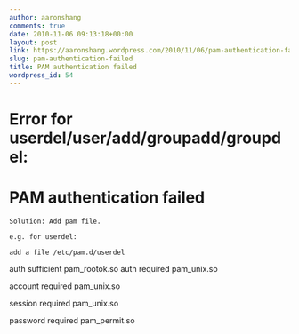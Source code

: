 ```yaml
---
author: aaronshang
comments: true
date: 2010-11-06 09:13:18+00:00
layout: post
link: https://aaronshang.wordpress.com/2010/11/06/pam-authentication-failed/
slug: pam-authentication-failed
title: PAM authentication failed
wordpress_id: 54
---
```


# Error for userdel/user/add/groupadd/groupdel: 





# PAM authentication failed
    
    Solution: Add pam file.
    
    e.g. for userdel:
    
    add a file /etc/pam.d/userdel
    
    

auth	sufficient	pam_rootok.so
auth	required	pam_unix.so

account	required	pam_unix.so

session	required	pam_unix.so

password required	pam_permit.so
